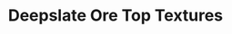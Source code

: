 ---
layout: post
title: Deepslate Ore Top Textures
permalink: /addons/compliance32x/DeepslateOreTopTextures
comments: true
comments-id: DeepslateOreTopTextures
header-img: compliance32x/addons/Deepslate Ore Top Textures.jpg

long_text: A small but pleasant change to the deepslate ore blocks for a better caving experience.

authors:
  - Purple Cha0s

download:
  - 1.17 Java:
    - https://github.com/Compliance-Addons/Addons/raw/master/32x/Deepslate%20Ore%20Top%20Textures/DeepslateOreTops-C32x.zip
  - 1.17 Bedrock:
    - https://github.com/Compliance-Addons/Addons/raw/master/32x/Deepslate%20Ore%20Top%20Textures/DeepslateOreTops-C32x-BE.mcpack
---
